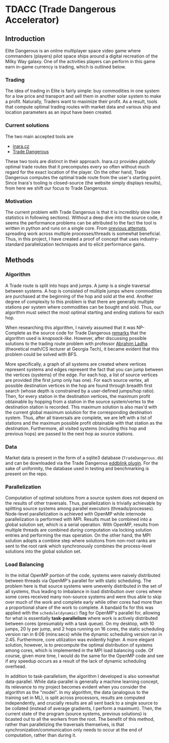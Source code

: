 # TDACC (Trade Dangerous Accelerator)

## Introduction
Elite Dangerous is an online multiplayer space video game where commanders (players) pilot space ships around a digital recreation of the Milky Way galaxy. One of the activities players can perform in this game earn in-game currency is trading, which is outlined below.

### Trading
The idea of trading in Elite is fairly simple: buy commodities in one system for a low price and transport and sell them in another solar system to make a profit. Naturally, Traders want to maximize their profit. As a result, tools that compute optimal trading routes with market data and various ship and location parameters as an input have been created.

### Current solutions
The two main accepted tools are
* [inara.cz](https://inara.cz/elite/market-traderoutes/)
* [Trade Dangerous](https://github.com/eyeonus/Trade-Dangerous)

These two tools are distinct in their approach. Inara.cz provides *globally* optimal trade routes that it precomputes every so often without much regard for the exact location of the player. On the other hand, Trade Dangerous computes the optimal trade route from the user's starting point. Since Inara's tooling is closed-source (the website simply displays results), from here we shift our focus to Trade Dangerous.

### Motivation
The current problem with Trade Dangerous is that it is incredibly slow (see statistics in following sections). Without a deep dive into the source code, it seems the performance problems can be attributed to the fact the tool is written in python and runs on a single core. From [previous attempts](https://github.com/eyeonus/Trade-Dangerous/pull/197), spreading work across multiple processes/threads is somewhat beneficial. Thus, in this project, I have created a proof of concept that uses industry-standard parallelization techniques and to elicit performance gains.

## Methods
### Algorithm
A Trade route is split into hops and jumps. A jump is a single traversal between systems. A hop is consisted of multiple jumps where commodities are purchased at the beginning of the hop and sold at the end. Another degree of complexity to this problem is that there are generally multiple stations per system where commodities can be bought and sold. Thus, our algorithm must select the most optimal starting and ending stations for each hop.

When researching this algorithm, I naively assumed that it was NP-Complete as the source code for Trade Dangerous [remarks](https://github.com/eyeonus/Trade-Dangerous/blob/7748478e4a19cfff9973b9c6c23b159167e2c1d6/tradedangerous/tradecalc.py#L657) that the algorithm used is *knapsack-like*. However, after discussing possible solutions to the trading route problem with professor [Abrahim Ladha](https://ladha.me/) (theoretical math/CS lecturer at Georgia Tech), it became evident that this problem could be solved with BFS.

More specifically, a graph of all systems are created where vertices represent systems and edges represent the fact that you can jump between the vertices (systems) of the edge. For each hop, a list of source vertices are provided (the first jump only has one). For each source vertex, all possible destination vertices in the hop are found through breadth first search (whose depth is constrained by a user-defined jumps/hop ratio). Then, for every station in the destination vertices, the maximum profit obtainable by hopping from a station in the source system/vertex to the destination station is recorded. This maximum solution is also max'd with the current global maximum solution for the corresponding destination system. Thus, after all traversals are complete, we are left with a list of stations and the maximum possible profit obtainable with that station as the destination. Furthermore, all visited systems (including this hop and previous hops) are passed to the next hop as source stations.

### Data
Market data is present in the form of a sqlite3 database (`TradeDangerous.db`) and can be downloaded via the Trade Dangerous [eddblink plugin](https://github.com/eyeonus/Trade-Dangerous/wiki/Plugin-Options#eddblink). For the sake of uniformity, the database used in testing and benchmarking is present on the repo.

### Parallelization
Computation of optimal solutions from a source system does not depend on the results of other traversals. Thus, parallelization is trivially achievable by splitting source systems among parallel executors (threads/processes). Node-level parallelization is achieved with OpenMP while internode parallelization is performed with MPI. Results must be combined into a global solution set, which is a serial operation. With OpenMP, results from multiple threads are combined *during* computation via locking solution entries and performing the max operation. On the other hand, the MPI solution adopts a combine step where solutions from non-root ranks are sent to the root rank which synchronously combines the process-level solutions into the global solution set.

### Load Balancing
In the initial OpenMP portion of the code, systems were naively distributed between threads via OpenMP's parallel for with static scheduling. The problem here is that source systems were unevenly distributed in the set of all systems, thus leading to imbalance in load distribution over cores where some cores received many non-source systems and were thus able to skip over much of the work and complete early while other cores had more than a proportional share of the work to complete. A bandaid fix for this was applied with the `schedule(dynamic)` flag for OpenMP's parallel for, allowing for what is essentially **task-parallelism** where work is actively distributed between cores (presumably with a task queue). On my desktop, with 10 jumps, 20 ly per jump, and 2 hops running on 16 cores, the static scheduling version ran in 6:06 (mins:secs) while the dynamic scheduling version ran in 2:45. Furthermore, core utilization was evidently higher. A more elegant solution, however, is to precompute the optimal distribution of systems among cores, which is implemented in the MPI load balancing code. Of course, given more time, I would do the same for the OpenMP code and see if any speedup occurs as a result of the lack of dynamic scheduling overhead.

In addition to task-parallelism, the algorithm I developed is also somewhat data-parallel. While data-parallel is generally a machine learning concept, its relevance to my project becomes evident when you consider the algorithm as the "model". In my algorithm, the data (analogous to the training set in ML), is split across processors, results are computed independently, and crucially results are all sent back to a single source to be collated (instead of average gradients, I perform a maximum). Then, the current state of the program (source systems, previous solutions) is bcasted out to all the workers from the root. The benefit of this method, rather than parallelizing the traversals themselves, is that synchronization/communication only needs to occur at the end of computation, rather than during it.
